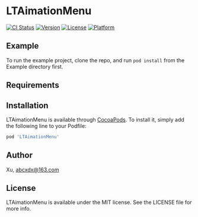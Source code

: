 # LTAimationMenu

[![CI Status](https://img.shields.io/travis/Xu/LTAimationMenu.svg?style=flat)](https://travis-ci.org/Xu/LTAimationMenu)
[![Version](https://img.shields.io/cocoapods/v/LTAimationMenu.svg?style=flat)](https://cocoapods.org/pods/LTAimationMenu)
[![License](https://img.shields.io/cocoapods/l/LTAimationMenu.svg?style=flat)](https://cocoapods.org/pods/LTAimationMenu)
[![Platform](https://img.shields.io/cocoapods/p/LTAimationMenu.svg?style=flat)](https://cocoapods.org/pods/LTAimationMenu)

## Example

To run the example project, clone the repo, and run `pod install` from the Example directory first.

## Requirements

## Installation

LTAimationMenu is available through [CocoaPods](https://cocoapods.org). To install
it, simply add the following line to your Podfile:

```ruby
pod 'LTAimationMenu'
```

## Author

Xu, abcxdx@163.com

## License

LTAimationMenu is available under the MIT license. See the LICENSE file for more info.
